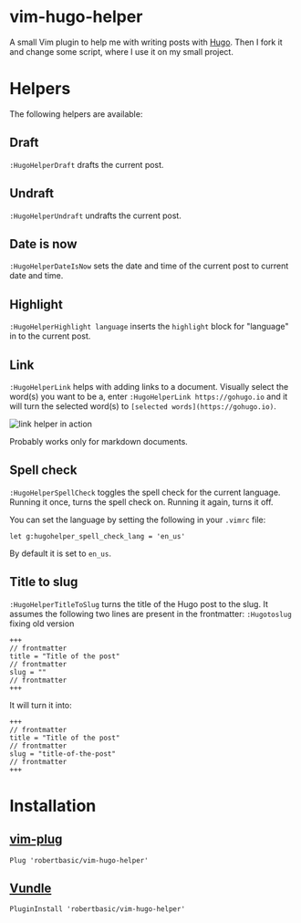 # vim-hugo-helper

A small Vim plugin to help me with writing posts with [Hugo](https://gohugo.io). Then I fork it and change some script, where I use it on my small project.

# Helpers

The following helpers are available:

## Draft

`:HugoHelperDraft` drafts the current post.

## Undraft

`:HugoHelperUndraft` undrafts the current post.

## Date is now

`:HugoHelperDateIsNow` sets the date and time of the current post to current date and time.

## Highlight

`:HugoHelperHighlight language` inserts the `highlight` block for "language" in to the current post.

## Link

`:HugoHelperLink` helps with adding links to a document. Visually select the word(s) you want to be a, enter `:HugoHelperLink https://gohugo.io` and it will turn the selected word(s) to `[selected words](https://gohugo.io)`.

![link helper in action](http://i.imgur.com/mVPqgXs.gif)

Probably works only for markdown documents.

## Spell check

`:HugoHelperSpellCheck` toggles the spell check for the current language. Running it once, turns the spell check on. Running it again, turns it off.

You can set the language by setting the following in your `.vimrc` file:

```
let g:hugohelper_spell_check_lang = 'en_us'
```

By default it is set to `en_us`.

## Title to slug

`:HugoHelperTitleToSlug` turns the title of the Hugo post to the slug. It assumes the following two lines are present in the frontmatter:
`:Hugotoslug` fixing old version
```
+++
// frontmatter
title = "Title of the post"
// frontmatter
slug = ""
// frontmatter
+++
```

It will turn it into:

```
+++
// frontmatter
title = "Title of the post"
// frontmatter
slug = "title-of-the-post"
// frontmatter
+++
```

# Installation

## [vim-plug](https://github.com/junegunn/vim-plug)

`Plug 'robertbasic/vim-hugo-helper'`

## [Vundle](https://github.com/VundleVim/Vundle.vim)

`PluginInstall 'robertbasic/vim-hugo-helper'`
